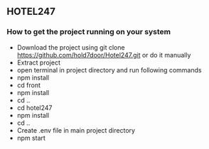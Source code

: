 ## HOTEL247

### How to get the project running on your system
* Download the project using 
        git clone https://github.com/hold7door/Hotel247.git 
or do it manually
* Extract project 
* open terminal in project directory and run following commands
* npm install
* cd front
* npm install
* cd ..
* cd hotel247
* npm install
* cd ..
* Create .env file in main project directory
* npm start